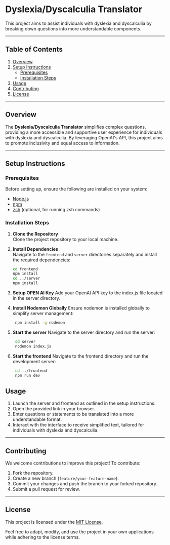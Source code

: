 # Dyslexia/Dyscalculia Translator

This project aims to assist individuals with dyslexia and dyscalculia by breaking down questions into more understandable components.

---

## Table of Contents
1. [Overview](#overview)  
2. [Setup Instructions](#setup-instructions)  
   - [Prerequisites](#prerequisites)  
   - [Installation Steps](#installation-steps)  
3. [Usage](#usage)  
4. [Contributing](#contributing)  
5. [License](#license)  

---

## Overview

The **Dyslexia/Dyscalculia Translator** simplifies complex questions, providing a more accessible and supportive user experience for individuals with dyslexia and dyscalculia. By leveraging OpenAI's API, this project aims to promote inclusivity and equal access to information.

---

## Setup Instructions

### Prerequisites

Before setting up, ensure the following are installed on your system:
- [Node.js](https://nodejs.org/)  
- [npm](https://www.npmjs.com/)  
- [zsh](https://www.zsh.org/) (optional, for running zsh commands)  

### Installation Steps

1. **Clone the Repository**  
   Clone the project repository to your local machine.

2. **Install Dependencies**  
   Navigate to the `frontend` and `server` directories separately and install the required dependencies:  
   ```bash
   cd frontend
   npm install
   cd ../server
   npm install

3. **Setup OPEN AI Key**
   Add your OpenAI API key to the index.js file located in the server directory.

4. **Install Nodemon Globally**
  Ensure nodemon is installed globally to simplify server management:
   ```bash
    npm install -g nodemon

5. **Start the server**
   Navigate to the server directory and run the server:
   ```bash
    cd server
    nodemon index.js

6. **Start the frontend**
   Navigate to the frontend directory and run the development server:
   ```bash
    cd ../frontend
    npm run dev

## Usage

1. Launch the server and frontend as outlined in the setup instructions.
2. Open the provided link in your browser.
3. Enter questions or statements to be translated into a more understandable format.
4. Interact with the interface to receive simplified text, tailored for individuals with dyslexia and dyscalculia.

---

## Contributing

We welcome contributions to improve this project! To contribute:

1. Fork the repository.
2. Create a new branch (`feature/your-feature-name`).
3. Commit your changes and push the branch to your forked repository.
4. Submit a pull request for review.

---

## License

This project is licensed under the [MIT License](LICENSE).

Feel free to adapt, modify, and use the project in your own applications while adhering to the license terms.
